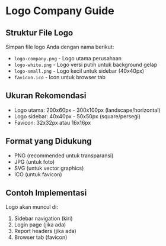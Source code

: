 # Logo Company Guide

## Struktur File Logo

Simpan file logo Anda dengan nama berikut:

-   `logo-company.png` - Logo utama perusahaan
-   `logo-white.png` - Logo versi putih untuk background gelap
-   `logo-small.png` - Logo kecil untuk sidebar (40x40px)
-   `favicon.ico` - Icon untuk browser tab

## Ukuran Rekomendasi

-   Logo utama: 200x60px - 300x100px (landscape/horizontal)
-   Logo sidebar: 40x40px - 50x50px (square/persegi)
-   Favicon: 32x32px atau 16x16px

## Format yang Didukung

-   PNG (recommended untuk transparansi)
-   JPG (untuk foto)
-   SVG (untuk vector graphics)
-   ICO (untuk favicon)

## Contoh Implementasi

Logo akan muncul di:

1. Sidebar navigation (kiri)
2. Login page (jika ada)
3. Report headers (jika ada)
4. Browser tab (favicon)
